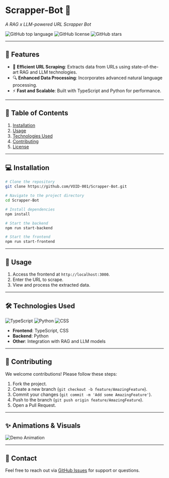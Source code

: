 # Scrapper-Bot 🤖
_A RAG x LLM-powered URL Scrapper Bot_

![GitHub top language](https://img.shields.io/github/languages/top/VOID-001/Scrapper-Bot?color=%2334D058)
![GitHub license](https://img.shields.io/github/license/VOID-001/Scrapper-Bot?color=%23007EC6)
![GitHub stars](https://img.shields.io/github/stars/VOID-001/Scrapper-Bot?style=social)

---

## 🌟 Features
- 🚀 **Efficient URL Scraping**: Extracts data from URLs using state-of-the-art RAG and LLM technologies.
- 🔍 **Enhanced Data Processing**: Incorporates advanced natural language processing.
- ⚡ **Fast and Scalable**: Built with TypeScript and Python for performance.

---

## 📖 Table of Contents
1. [Installation](#installation)
2. [Usage](#usage)
3. [Technologies Used](#technologies-used)
4. [Contributing](#contributing)
5. [License](#license)

---

## 💻 Installation
```bash
# Clone the repository
git clone https://github.com/VOID-001/Scrapper-Bot.git

# Navigate to the project directory
cd Scrapper-Bot

# Install dependencies
npm install

# Start the backend
npm run start-backend

# Start the frontend
npm run start-frontend
```

---

## 🚀 Usage
1. Access the frontend at `http://localhost:3000`.
2. Enter the URL to scrape.
3. View and process the extracted data.

---

## 🛠 Technologies Used
![TypeScript](https://img.shields.io/badge/TypeScript-81.8%25-blue)
![Python](https://img.shields.io/badge/Python-15.3%25-yellow)
![CSS](https://img.shields.io/badge/CSS-2.5%25-purple)

- **Frontend**: TypeScript, CSS
- **Backend**: Python
- **Other**: Integration with RAG and LLM models

---

## 🤝 Contributing
We welcome contributions! Please follow these steps:
1. Fork the project.
2. Create a new branch (`git checkout -b feature/AmazingFeature`).
3. Commit your changes (`git commit -m 'Add some AmazingFeature'`).
4. Push to the branch (`git push origin feature/AmazingFeature`).
5. Open a Pull Request.

---

## ✨ Animations & Visuals
![Demo Animation](https://github.com/VOID-001/Scrapper-Bot/assets/demo.gif)

---

## 💬 Contact
Feel free to reach out via [GitHub Issues](https://github.com/VOID-001/Scrapper-Bot/issues) for support or questions.
